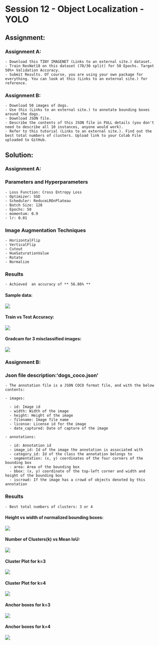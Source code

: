

# Session 12 - Object Localization - YOLO

## Assignment:

  ### Assignment A:
    - Download this TINY IMAGENET (Links to an external site.) dataset. 
    - Train ResNet18 on this dataset (70/30 split) for 50 Epochs. Target 50%+ Validation Accuracy. 
    - Submit Results. Of course, you are using your own package for everything. You can look at this (Links to an external site.) for reference. 

  ### Assignment B:
    - Download 50 images of dogs. 
    - Use this (Links to an external site.) to annotate bounding boxes around the dogs.
    - Download JSON file. 
    - Describe the contents of this JSON file in FULL details (you don't need to describe all 10 instances, anyone would work). 
    - Refer to this tutorial (Links to an external site.). Find out the best total numbers of clusters. Upload link to your Colab File uploaded to GitHub.  

## Solution:

### Assignment A:

  ###  Parameters and Hyperparameters
    - Loss Function: Cross Entropy Loss
    - Optimizer: SGD
    - Scheduler: ReduceLROnPlateau
    - Batch Size: 128
    - Epochs: 50
    - momentum: 0.9
    - lr: 0.01

  ### Image Augmentation Techniques  
    - HorizontalFlip
    - VerticalFlip
    - Cutout
    - HueSaturationValue
    - Rotate
    - Normalize

  ### Results  
    - Achieved  an accuracy of ** 56.86% ** 

  #### Sample data:
  <img src="https://github.com/aswa09/EVA-4/blob/master/S12/results/tinyimagenet/timgnet_sample.png">
  
  #### Train vs Test Accuracy:
  <img src="https://github.com/aswa09/EVA-4/blob/master/S12/results/tinyimagenet/acc_trn_vs_tst.jpg">

  #### Gradcam for 3 misclassified images:
  <img src="https://github.com/aswa09/EVA-4/blob/master/S12/results/tinyimagenet/gradcam.png">
  
### Assignment B:

  ###  Json file description:'dogs_coco.json'
    - The annotation file is a JSON COCO format file, and with the below contents:

    - images:

      - id: Image id
      - width: Width of the image
      - height: Height of the image
      - filename: Image file name
      - license: License id for the image
      - date_captured: Date of capture of the image

    - annotations:

      - id: Annotation id
      - image_id: Id of the image the annotation is associated with
      - category_id: Id of the class the annotation belongs to
      - segmentation: (x, y) coordinates of the four corners of the bounding box
      - area: Area of the bounding box
      - bbox: (x, y) coordinate of the top-left corner and width and height of the bounding box
      - iscrowd: If the image has a crowd of objects denoted by this annotation

  ### Results
    - Best total numbers of clusters: 3 or 4 

  #### Height vs width of normalized bounding boxes:
  <img src="https://github.com/aswa09/EVA-4/blob/master/S12/results/anchor%20boxes/width_vs_height.jpg">

  #### Number of Clusters(k) vs Mean IoU:
  <img src="https://github.com/aswa09/EVA-4/blob/master/S12/results/anchor%20boxes/kmeans_iou.png">
  
  #### Cluster Plot for k=3
  <img src="https://github.com/aswa09/EVA-4/blob/master/S12/results/anchor%20boxes/cluster_plot_k3.jpg">
  
  #### Cluster Plot for k=4
  <img src="https://github.com/aswa09/EVA-4/blob/master/S12/results/anchor%20boxes/cluster_plot_k4.jpg">
  
  #### Anchor boxes for k=3
  <img src="https://github.com/aswa09/EVA-4/blob/master/S12/results/anchor%20boxes/anchor_bbox_k3.png">
  
  #### Anchor boxes for k=4
  <img src="https://github.com/aswa09/EVA-4/blob/master/S12/results/anchor%20boxes/anchor_bbox_k4.png">
